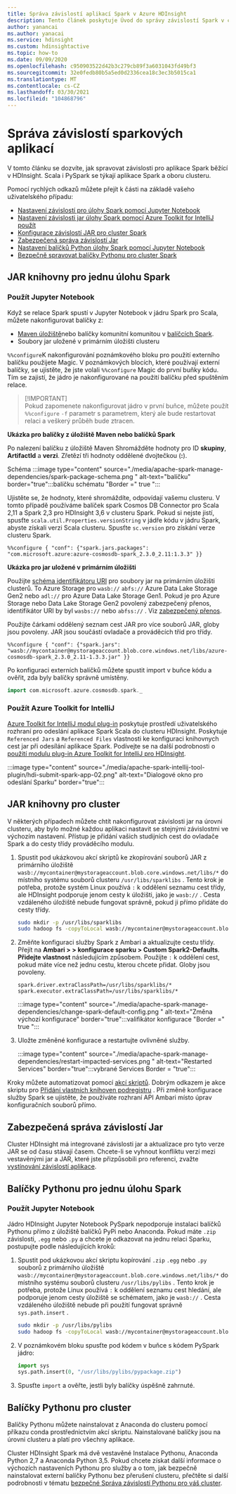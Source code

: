 ```yaml
---
title: Správa závislostí aplikací Spark v Azure HDInsight
description: Tento článek poskytuje Úvod do správy závislostí Spark v clusteru HDInsight Spark pro aplikace PySpark a Scala.
author: yanancai
ms.author: yanacai
ms.service: hdinsight
ms.custom: hdinsightactive
ms.topic: how-to
ms.date: 09/09/2020
ms.openlocfilehash: c950903522d42b3c279cb89f3a6031043fd49bf3
ms.sourcegitcommit: 32e0fedb80b5a5ed0d2336cea18c3ec3b5015ca1
ms.translationtype: MT
ms.contentlocale: cs-CZ
ms.lasthandoff: 03/30/2021
ms.locfileid: "104868796"
---
```

# <a name="manage-spark-application-dependencies"></a>Správa závislostí sparkových aplikací

V tomto článku se dozvíte, jak spravovat závislosti pro aplikace Spark běžící v HDInsight. Scala i PySpark se týkají aplikace Spark a oboru clusteru.

Pomocí rychlých odkazů můžete přejít k části na základě vašeho uživatelského případu:
* [Nastavení závislostí pro úlohy Spark pomocí Jupyter Notebook](#use-jupyter-notebook)
* [Nastavení závislosti jar úlohy Spark pomocí Azure Toolkit for IntelliJ použít](#use-azure-toolkit-for-intellij)
* [Konfigurace závislostí JAR pro cluster Spark](#jar-libs-for-cluster)
* [Zabezpečená správa závislostí Jar](#safely-manage-jar-dependencies)
* [Nastavení balíčků Python úlohy Spark pomocí Jupyter Notebook](#use-jupyter-notebook-1)
* [Bezpečně spravovat balíčky Pythonu pro cluster Spark](#python-packages-for-cluster)

## <a name="jar-libs-for-one-spark-job"></a>JAR knihovny pro jednu úlohu Spark
### <a name="use-jupyter-notebook"></a>Použít Jupyter Notebook
Když se relace Spark spustí v Jupyter Notebook v jádru Spark pro Scala, můžete nakonfigurovat balíčky z:

* [Maven úložiště](https://search.maven.org/)nebo balíčky komunitní komunitou v [balíčcích Spark](https://spark-packages.org/).
* Soubory jar uložené v primárním úložišti clusteru

`%%configure`K nakonfigurování poznámkového bloku pro použití externího balíčku použijete Magic. V poznámkových blocích, které používají externí balíčky, se ujistěte, že jste volali `%%configure` Magic do první buňky kódu. Tím se zajistí, že jádro je nakonfigurované na použití balíčku před spuštěním relace.

>
>[!IMPORTANT]  
>Pokud zapomenete nakonfigurovat jádro v první buňce, můžete použít `%%configure` `-f` parametr s parametrem, který ale bude restartovat relaci a veškerý průběh bude ztracen.

**Ukázka pro balíčky z úložiště Maven nebo balíčků Spark**

Po nalezení balíčku z úložiště Maven Shromážděte hodnoty pro ID **skupiny**, **ArtifactId** a **verzi**. Zřetězí tři hodnoty oddělené dvojtečkou (**:**).

   Schéma :::image type="content" source="./media/apache-spark-manage-dependencies/spark-package-schema.png " alt-text="balíčku" border="true":::balíčku schématu "Border =" true ":::

Ujistěte se, že hodnoty, které shromáždíte, odpovídají vašemu clusteru. V tomto případě používáme balíček spark Cosmos DB Connector pro Scala 2,11 a Spark 2,3 pro HDInsight 3,6 v clusteru Spark. Pokud si nejste jistí, spusťte `scala.util.Properties.versionString` v jádře kódu v jádru Spark, abyste získali verzi Scala clusteru. Spusťte `sc.version` pro získání verze clusteru Spark.

```
%%configure { "conf": {"spark.jars.packages": "com.microsoft.azure:azure-cosmosdb-spark_2.3.0_2.11:1.3.3" }}
```

**Ukázka pro jar uložené v primárním úložišti**

Použijte [schéma identifikátoru URI](../hdinsight-hadoop-linux-information.md#URI-and-scheme) pro soubory jar na primárním úložišti clusterů. To Azure Storage pro `wasb://` `abfs://` Azure Data Lake Storage Gen2 nebo `adl://` pro Azure Data Lake Storage Gen1. Pokud je pro Azure Storage nebo Data Lake Storage Gen2 povolený zabezpečený přenos, identifikátor URI by byl `wasbs://` nebo `abfss://` . Viz [zabezpečený přenos](../../storage/common/storage-require-secure-transfer.md).

Použijte čárkami oddělený seznam cest JAR pro více souborů JAR, globy jsou povoleny. JAR jsou součástí ovladače a prováděcích tříd pro třídy.

```
%%configure { "conf": {"spark.jars": "wasb://mycontainer@mystorageaccount.blob.core.windows.net/libs/azure-cosmosdb-spark_2.3.0_2.11-1.3.3.jar" }}
```

Po konfiguraci externích balíčků můžete spustit import v buňce kódu a ověřit, zda byly balíčky správně umístěny.

```scala
import com.microsoft.azure.cosmosdb.spark._
```

### <a name="use-azure-toolkit-for-intellij"></a>Použít Azure Toolkit for IntelliJ
[Azure Toolkit for IntelliJ modul plug-in](./apache-spark-intellij-tool-plugin.md) poskytuje prostředí uživatelského rozhraní pro odeslání aplikace Spark Scala do clusteru HDInsight. Poskytuje `Referenced Jars` a `Referenced Files` vlastnosti ke konfiguraci knihovnych cest jar při odesílání aplikace Spark. Podívejte se na další podrobnosti o [použití modulu plug-in Azure Toolkit for IntelliJ pro HDInsight](./apache-spark-intellij-tool-plugin.md#run-a-spark-scala-application-on-an-hdinsight-spark-cluster).

:::image type="content" source="./media/apache-spark-intellij-tool-plugin/hdi-submit-spark-app-02.png" alt-text="Dialogové okno pro odeslání Sparku" border="true":::

## <a name="jar-libs-for-cluster"></a>JAR knihovny pro cluster
V některých případech můžete chtít nakonfigurovat závislosti jar na úrovni clusteru, aby bylo možné každou aplikaci nastavit se stejnými závislostmi ve výchozím nastavení. Přístup je přidání vašich studijních cest do ovladače Spark a do cesty třídy prováděcího modulu.

1. Spustit pod ukázkovou akcí skriptů ke zkopírování souborů JAR z primárního úložiště `wasb://mycontainer@mystorageaccount.blob.core.windows.net/libs/*` do místního systému souborů clusteru `/usr/libs/sparklibs` . Tento krok je potřeba, protože systém Linux používá `:` k oddělení seznamu cest třídy, ale HDInsight podporuje jenom cesty k úložišti, jako je `wasb://` . Cesta vzdáleného úložiště nebude fungovat správně, pokud ji přímo přidáte do cesty třídy.

    ```bash
    sudo mkdir -p /usr/libs/sparklibs
    sudo hadoop fs -copyToLocal wasb://mycontainer@mystorageaccount.blob.core.windows.net/libs/*.* /usr/libs/sparklibs
    ```

2. Změňte konfiguraci služby Spark z Ambari a aktualizujte cestu třídy. Přejít na **Ambari > > konfigurace sparku > Custom Spark2-Defaults**. **Přidejte vlastnost** následujícím způsobem. Použijte `:` k oddělení cest, pokud máte více než jednu cestu, kterou chcete přidat. Globy jsou povoleny.

    ```
    spark.driver.extraClassPath=/usr/libs/sparklibs/*
    spark.executor.extraClassPath=/usr/libs/sparklibs/*
    ```

   :::image type="content" source="./media/apache-spark-manage-dependencies/change-spark-default-config.png " alt-text="Změna výchozí konfigurace" border="true":::valifikátor konfigurace "Border =" true ":::

3. Uložte změněné konfigurace a restartujte ovlivněné služby.

   :::image type="content" source="./media/apache-spark-manage-dependencies/restart-impacted-services.png " alt-text="Restarted Services" border="true":::vybrané Services Border = "true":::

Kroky můžete automatizovat pomocí [akcí skriptů](../hdinsight-hadoop-customize-cluster-linux.md). Dobrým odkazem je akce skriptu pro [Přidání vlastních knihoven podregistru](https://hdiconfigactions.blob.core.windows.net/linuxsetupcustomhivelibsv01/setup-customhivelibs-v01.sh) . Při změně konfigurace služby Spark se ujistěte, že používáte rozhraní API Ambari místo úprav konfiguračních souborů přímo. 

## <a name="safely-manage-jar-dependencies"></a>Zabezpečená správa závislostí Jar
Cluster HDInsight má integrované závislosti jar a aktualizace pro tyto verze JAR se od času stávají časem. Chcete-li se vyhnout konfliktu verzí mezi vestavěnými jar a JAR, které jste přizpůsobili pro referenci, zvažte [vystínování závislostí aplikace](./safely-manage-jar-dependency.md).

## <a name="python-packages-for-one-spark-job"></a>Balíčky Pythonu pro jednu úlohu Spark
### <a name="use-jupyter-notebook"></a>Použít Jupyter Notebook
Jádro HDInsight Jupyter Notebook PySpark nepodporuje instalaci balíčků Pythonu přímo z úložiště balíčků PyPi nebo Anaconda. Pokud máte `.zip` závislosti, `.egg` nebo `.py` a chcete je odkazovat na jednu relaci Sparku, postupujte podle následujících kroků:

1. Spustit pod ukázkovou akcí skriptu kopírování `.zip` `.egg` nebo `.py` souborů z primárního úložiště `wasb://mycontainer@mystorageaccount.blob.core.windows.net/libs/*` do místního systému souborů clusteru `/usr/libs/pylibs` . Tento krok je potřeba, protože Linux používá `:` k oddělení seznamu cest hledání, ale podporuje jenom cesty úložiště se schématem, jako je `wasb://` . Cesta vzdáleného úložiště nebude při použití fungovat správně `sys.path.insert` .

    ```bash
    sudo mkdir -p /usr/libs/pylibs
    sudo hadoop fs -copyToLocal wasb://mycontainer@mystorageaccount.blob.core.windows.net/libs/*.* /usr/libs/pylibs
    ```

2. V poznámkovém bloku spusťte pod kódem v buňce s kódem PySpark jádro:

   ```python
   import sys
   sys.path.insert(0, "/usr/libs/pylibs/pypackage.zip")
   ```

3. Spusťte `import` a ověřte, jestli byly balíčky úspěšně zahrnuté.  

## <a name="python-packages-for-cluster"></a>Balíčky Pythonu pro cluster
Balíčky Pythonu můžete nainstalovat z Anaconda do clusteru pomocí příkazu conda prostřednictvím akcí skriptu. Nainstalované balíčky jsou na úrovni clusteru a platí pro všechny aplikace. 

Cluster HDInsight Spark má dvě vestavěné Instalace Pythonu, Anaconda Python 2,7 a Anaconda Python 3,5. Pokud chcete získat další informace o výchozích nastaveních Pythonu pro služby a o tom, jak bezpečně nainstalovat externí balíčky Pythonu bez přerušení clusteru, přečtěte si další podrobnosti v tématu [bezpečné Správa závislostí Pythonu pro váš cluster](./apache-spark-python-package-installation.md).
